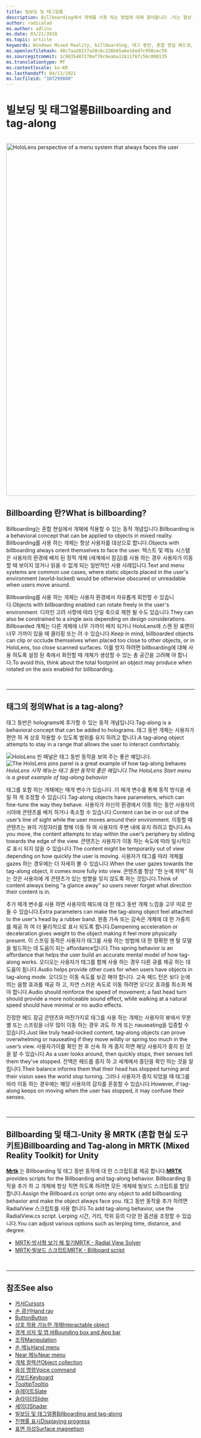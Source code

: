 ```yaml
---
title: 빌보딩 및 태그얼롱
description: Billboarding에서 개체를 사용 하는 방법에 대해 알아봅니다 .이는 항상 혼합 현실 응용 프로그램에서 사용자에 게 직면 하 게 됩니다.
author: radicalad
ms.author: adlinv
ms.date: 03/21/2018
ms.topic: article
keywords: Windows Mixed Reality, billboarding, 태그 동반, 혼합 현실 헤드셋, windows mixed reality 헤드셋, 가상 현실 헤드셋, HoloLens, MRTK, Mixed Reality Toolkit
ms.openlocfilehash: 48c7aa28217a38c6c226b65a6e16ed7c950cec59
ms.sourcegitcommit: 1c9035487270af76c6eaba11b11f6fc56c008135
ms.translationtype: MT
ms.contentlocale: ko-KR
ms.lasthandoff: 04/13/2021
ms.locfileid: "107299888"
---
```

# <a name="billboarding-and-tag-along"></a><span data-ttu-id="8d651-104">빌보딩 및 태그얼롱</span><span class="sxs-lookup"><span data-stu-id="8d651-104">Billboarding and tag-along</span></span>

<br>

<img src="images/MRTK_TagAlong.gif" alt="HoloLens perspective of a menu system that always faces the user" width="940px">
<br>

## <a name="what-is-billboarding"></a><span data-ttu-id="8d651-105">Billboarding 란?</span><span class="sxs-lookup"><span data-stu-id="8d651-105">What is billboarding?</span></span>

<span data-ttu-id="8d651-106">Billboarding는 혼합 현실에서 개체에 적용할 수 있는 동작 개념입니다.</span><span class="sxs-lookup"><span data-stu-id="8d651-106">Billboarding is a behavioral concept that can be applied to objects in mixed reality.</span></span> <span data-ttu-id="8d651-107">Billboarding를 사용 하는 개체는 항상 사용자를 대상으로 합니다.</span><span class="sxs-lookup"><span data-stu-id="8d651-107">Objects with billboarding always orient themselves to face the user.</span></span> <span data-ttu-id="8d651-108">텍스트 및 메뉴 시스템은 사용자의 환경에 배치 된 정적 개체 (세계에서 잠김)를 사용 하는 경우 사용자가 이동할 때 보이지 않거나 읽을 수 없게 되는 일반적인 사용 사례입니다.</span><span class="sxs-lookup"><span data-stu-id="8d651-108">Text and menu systems are common use cases, where static objects placed in the user's environment (world-locked) would be otherwise obscured or unreadable when users move around.</span></span>

<span data-ttu-id="8d651-109">Billboarding를 사용 하는 개체는 사용자 환경에서 자유롭게 회전할 수 있습니다.</span><span class="sxs-lookup"><span data-stu-id="8d651-109">Objects with billboarding enabled can rotate freely in the user's environment.</span></span> <span data-ttu-id="8d651-110">디자인 고려 사항에 따라 단일 축으로 제한 될 수도 있습니다.</span><span class="sxs-lookup"><span data-stu-id="8d651-110">They can also be constrained to a single axis depending on design considerations.</span></span> <span data-ttu-id="8d651-111">Billboarded 개체는 다른 개체에 너무 가까이 배치 되거나 HoloLens에 스캔 된 표면이 너무 가까이 있을 때 클리핑 또는 려 수 있습니다.</span><span class="sxs-lookup"><span data-stu-id="8d651-111">Keep in mind, billboarded objects can clip or occlude themselves when placed too close to other objects, or in HoloLens, too close scanned surfaces.</span></span> <span data-ttu-id="8d651-112">이를 방지 하려면 billboarding에 대해 사용 하도록 설정 된 축에서 회전할 때 개체가 생성할 수 있는 총 공간을 고려해 야 합니다.</span><span class="sxs-lookup"><span data-stu-id="8d651-112">To avoid this, think about the total footprint an object may produce when rotated on the axis enabled for billboarding.</span></span>

<br>

---
## <a name="what-is-a-tag-along"></a><span data-ttu-id="8d651-113">태그의 정의</span><span class="sxs-lookup"><span data-stu-id="8d651-113">What is a tag-along?</span></span>

<span data-ttu-id="8d651-114">태그 동반은 holograms에 추가할 수 있는 동작 개념입니다.</span><span class="sxs-lookup"><span data-stu-id="8d651-114">Tag-along is a behavioral concept that can be added to holograms.</span></span> <span data-ttu-id="8d651-115">태그 동반 개체는 사용자가 편안 하 게 상호 작용할 수 있도록 범위를 유지 하려고 합니다.</span><span class="sxs-lookup"><span data-stu-id="8d651-115">A tag-along object attempts to stay in a range that allows the user to interact comfortably.</span></span>

<span data-ttu-id="8d651-116">![HoloLens 핀 패널은 태그 동반 동작을 보여 주는 좋은 예입니다.](images/tagalong-1000px.jpg)</span><span class="sxs-lookup"><span data-stu-id="8d651-116">![The HoloLens pins panel is a great example of how tag-along behaves](images/tagalong-1000px.jpg)</span></span><br>
<span data-ttu-id="8d651-117">*HoloLens 시작 메뉴는 태그 동반 동작의 좋은 예입니다.*</span><span class="sxs-lookup"><span data-stu-id="8d651-117">*The HoloLens Start menu is a great example of tag-along behavior*</span></span>

<span data-ttu-id="8d651-118">태그를 포함 하는 개체에는 매개 변수가 있습니다 .이 매개 변수를 통해 동작 방식을 세밀 하 게 조정할 수 있습니다.</span><span class="sxs-lookup"><span data-stu-id="8d651-118">Tag-along objects have parameters, which can fine-tune the way they behave.</span></span> <span data-ttu-id="8d651-119">사용자가 자신의 환경에서 이동 하는 동안 사용자의 시야에 콘텐츠를 배치 하거나 축소할 수 있습니다.</span><span class="sxs-lookup"><span data-stu-id="8d651-119">Content can be in or out of the user’s line of sight while the user moves around their environment.</span></span> <span data-ttu-id="8d651-120">이동할 때 콘텐츠는 뷰의 가장자리를 향해 이동 하 여 사용자의 주변 내에 유지 하려고 합니다.</span><span class="sxs-lookup"><span data-stu-id="8d651-120">As you move, the content attempts to stay within the user’s periphery by sliding towards the edge of the view.</span></span> <span data-ttu-id="8d651-121">콘텐츠는 사용자가 이동 하는 속도에 따라 일시적으로 표시 되지 않을 수 있습니다.</span><span class="sxs-lookup"><span data-stu-id="8d651-121">The content might be temporarily out of view depending on how quickly the user is moving.</span></span> <span data-ttu-id="8d651-122">사용자가 태그를 따라 개체를 gazes 하는 경우에는 더 자세히 볼 수 있습니다.</span><span class="sxs-lookup"><span data-stu-id="8d651-122">When the user gazes towards the tag-along object, it comes more fully into view.</span></span> <span data-ttu-id="8d651-123">콘텐츠를 항상 "한 눈에 파악" 하는 것은 사용자에 게 콘텐츠가 있는 방향을 잊지 않도록 하는 것입니다.</span><span class="sxs-lookup"><span data-stu-id="8d651-123">Think of content always being "a glance away" so users never forget what direction their content is in.</span></span>

<span data-ttu-id="8d651-124">추가 매개 변수를 사용 하면 사용자의 헤드에 대 한 태그 동반 개체 느낌을 고무 띠로 만들 수 있습니다.</span><span class="sxs-lookup"><span data-stu-id="8d651-124">Extra parameters can make the tag-along object feel attached to the user's head by a rubber band.</span></span> <span data-ttu-id="8d651-125">완충 가속 또는 감속은 개체에 대 한 가중치를 제공 하 여 더 물리적으로 표시 되도록 합니다.</span><span class="sxs-lookup"><span data-stu-id="8d651-125">Dampening acceleration or deceleration gives weight to the object making it feel more physically present.</span></span> <span data-ttu-id="8d651-126">이 스프링 동작은 사용자가 태그를 사용 하는 방법에 대 한 정확한 멘 탈 모델을 빌드하는 데 도움이 되는 affordance입니다.</span><span class="sxs-lookup"><span data-stu-id="8d651-126">This spring behavior is an affordance that helps the user build an accurate mental model of how tag-along works.</span></span> <span data-ttu-id="8d651-127">오디오는 사용자가 태그를 함께 사용 하는 경우 다른 큐를 제공 하는 데 도움이 됩니다.</span><span class="sxs-lookup"><span data-stu-id="8d651-127">Audio helps provide other cues for when users have objects in tag-along mode.</span></span> <span data-ttu-id="8d651-128">오디오는 이동 속도를 보강 해야 합니다. 고속 헤드 턴은 보다 눈에 띄는 음향 효과를 제공 하 고, 자연 스러운 속도로 이동 하려면 오디오 효과를 최소화 해야 합니다.</span><span class="sxs-lookup"><span data-stu-id="8d651-128">Audio should reinforce the speed of movement; a fast head turn should provide a more noticeable sound effect, while walking at a natural speed should have minimal or no audio effects.</span></span>

<span data-ttu-id="8d651-129">진정한 헤드 잠금 콘텐츠와 마찬가지로 태그를 사용 하는 개체는 사용자의 뷰에서 무분별 또는 스프링을 너무 많이 이동 하는 경우 과도 하 게 또는 nauseating을 입증할 수 있습니다.</span><span class="sxs-lookup"><span data-stu-id="8d651-129">Just like truly head-locked content, tag-along objects can prove overwhelming or nauseating if they move wildly or spring too much in the user’s view.</span></span> <span data-ttu-id="8d651-130">사용자가이를 확인 한 후 신속 하 게 중지 하면 해당 사용자가 중지 된 것을 알 수 있습니다.</span><span class="sxs-lookup"><span data-stu-id="8d651-130">As a user looks around, then quickly stops, their senses tell them they've stopped.</span></span> <span data-ttu-id="8d651-131">잔액은 헤드를 중지 하 고 세계에서 중단을 확인 하는 것을 알립니다.</span><span class="sxs-lookup"><span data-stu-id="8d651-131">Their balance informs them that their head has stopped turning and their vision sees the world stop turning.</span></span> <span data-ttu-id="8d651-132">그러나 사용자가 중지 되었을 때 태그를 따라 이동 하는 경우에는 해당 사용자의 감지를 혼동할 수 있습니다.</span><span class="sxs-lookup"><span data-stu-id="8d651-132">However, if tag-along keeps on moving when the user has stopped, it may confuse their senses.</span></span>

<br>

---

## <a name="billboarding-and-tag-along-in-mrtk-mixed-reality-toolkit-for-unity"></a><span data-ttu-id="8d651-133">Billboarding 및 태그-Unity 용 MRTK (혼합 현실 도구 키트)</span><span class="sxs-lookup"><span data-stu-id="8d651-133">Billboarding and Tag-along in MRTK (Mixed Reality Toolkit) for Unity</span></span>
<span data-ttu-id="8d651-134">**[Mrtk](https://github.com/Microsoft/MixedRealityToolkit-Unity)** 는 Billboarding 및 태그 동반 동작에 대 한 스크립트를 제공 합니다.</span><span class="sxs-lookup"><span data-stu-id="8d651-134">**[MRTK](https://github.com/Microsoft/MixedRealityToolkit-Unity)** provides scripts for the Billboarding and tag-along behavior.</span></span> <span data-ttu-id="8d651-135">Billboarding 동작을 추가 하 고 개체에 항상 직면 하도록 하려면 모든 개체에 빌보드 스크립트를 할당 합니다.</span><span class="sxs-lookup"><span data-stu-id="8d651-135">Assign the Billboard.cs script onto any object to add billboarding behavior and make the object always face you.</span></span> <span data-ttu-id="8d651-136">태그 동반 동작을 추가 하려면 RadialView 스크립트를 사용 합니다.</span><span class="sxs-lookup"><span data-stu-id="8d651-136">To add tag-along behavior, use the RadialView.cs script.</span></span> <span data-ttu-id="8d651-137">Lerping 시간, 거리, 학위 등의 다양 한 옵션을 조정할 수 있습니다.</span><span class="sxs-lookup"><span data-stu-id="8d651-137">You can adjust various options such as lerping time, distance, and degree.</span></span>

* [<span data-ttu-id="8d651-138">MRTK-방사형 보기 해 찾기</span><span class="sxs-lookup"><span data-stu-id="8d651-138">MRTK - Radial View Solver</span></span>](https://docs.microsoft.com/windows/mixed-reality/mrtk-unity/features/ux-building-blocks/solvers/solver#radialview)
* [<span data-ttu-id="8d651-139">MRTK-빌보드 스크립트</span><span class="sxs-lookup"><span data-stu-id="8d651-139">MRTK - Billboard script</span></span>](https://github.com/microsoft/MixedRealityToolkit-Unity/blob/mrtk_release/Assets/MixedRealityToolkit.SDK/Features/UX/Scripts/Utilities/Billboard.cs)


<br>

---

## <a name="see-also"></a><span data-ttu-id="8d651-140">참조</span><span class="sxs-lookup"><span data-stu-id="8d651-140">See also</span></span>

* [<span data-ttu-id="8d651-141">커서</span><span class="sxs-lookup"><span data-stu-id="8d651-141">Cursors</span></span>](cursors.md)
* [<span data-ttu-id="8d651-142">손 광선</span><span class="sxs-lookup"><span data-stu-id="8d651-142">Hand ray</span></span>](point-and-commit.md)
* [<span data-ttu-id="8d651-143">Button</span><span class="sxs-lookup"><span data-stu-id="8d651-143">Button</span></span>](button.md)
* [<span data-ttu-id="8d651-144">상호 작용 가능한 개체</span><span class="sxs-lookup"><span data-stu-id="8d651-144">Interactable object</span></span>](interactable-object.md)
* [<span data-ttu-id="8d651-145">경계 상자 및 앱 바</span><span class="sxs-lookup"><span data-stu-id="8d651-145">Bounding box and App bar</span></span>](app-bar-and-bounding-box.md)
* [<span data-ttu-id="8d651-146">조작</span><span class="sxs-lookup"><span data-stu-id="8d651-146">Manipulation</span></span>](direct-manipulation.md)
* [<span data-ttu-id="8d651-147">손 메뉴</span><span class="sxs-lookup"><span data-stu-id="8d651-147">Hand menu</span></span>](hand-menu.md)
* [<span data-ttu-id="8d651-148">Near 메뉴</span><span class="sxs-lookup"><span data-stu-id="8d651-148">Near menu</span></span>](near-menu.md)
* [<span data-ttu-id="8d651-149">개체 컬렉션</span><span class="sxs-lookup"><span data-stu-id="8d651-149">Object collection</span></span>](object-collection.md)
* [<span data-ttu-id="8d651-150">음성 명령</span><span class="sxs-lookup"><span data-stu-id="8d651-150">Voice command</span></span>](voice-input.md)
* [<span data-ttu-id="8d651-151">키보드</span><span class="sxs-lookup"><span data-stu-id="8d651-151">Keyboard</span></span>](keyboard.md)
* [<span data-ttu-id="8d651-152">Tooltip</span><span class="sxs-lookup"><span data-stu-id="8d651-152">Tooltip</span></span>](tooltip.md)
* [<span data-ttu-id="8d651-153">슬레이트</span><span class="sxs-lookup"><span data-stu-id="8d651-153">Slate</span></span>](slate.md)
* [<span data-ttu-id="8d651-154">슬라이더</span><span class="sxs-lookup"><span data-stu-id="8d651-154">Slider</span></span>](slider.md)
* [<span data-ttu-id="8d651-155">셰이더</span><span class="sxs-lookup"><span data-stu-id="8d651-155">Shader</span></span>](shader.md)
* [<span data-ttu-id="8d651-156">빌보딩 및 태그얼롱</span><span class="sxs-lookup"><span data-stu-id="8d651-156">Billboarding and tag-along</span></span>](billboarding-and-tag-along.md)
* [<span data-ttu-id="8d651-157">진행률 표시</span><span class="sxs-lookup"><span data-stu-id="8d651-157">Displaying progress</span></span>](progress.md)
* [<span data-ttu-id="8d651-158">표면 자성</span><span class="sxs-lookup"><span data-stu-id="8d651-158">Surface magnetism</span></span>](surface-magnetism.md)
